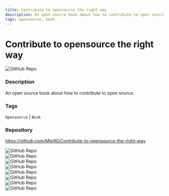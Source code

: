 ```yaml
---
title: Contribute to opensource the right way
description: An open source book about how to contribute to open source.
tags: opensource, book
---
```

        

# Contribute to opensource the right way

![GitHub Repo](https://img.shields.io/static/v1?label=category&message=opensource&color=green)

### Description

An open source book about how to contribute to open source.

### Tags

`Opensource` | `Book`

### Repository

https://github.com/Mte90/Contribute-to-opensource-the-right-way

![GitHub Repo](https://img.shields.io/github/stars/Mte90/Contribute-to-opensource-the-right-way?style=social)<br />![GitHub Repo](https://img.shields.io/github/forks/Mte90/Contribute-to-opensource-the-right-way?style=social)<br />![GitHub Repo](https://img.shields.io/github/v/tag/Mte90/Contribute-to-opensource-the-right-way?style=social)<br />![GitHub Repo](https://img.shields.io/github/contributors/Mte90/Contribute-to-opensource-the-right-way)<br />![GitHub Repo](https://img.shields.io/github/issues-pr/Mte90/Contribute-to-opensource-the-right-way)<br />![GitHub Repo](https://img.shields.io/github/issues/Mte90/Contribute-to-opensource-the-right-way)<br />![GitHub Repo](https://img.shields.io/github/license/Mte90/Contribute-to-opensource-the-right-way)<br />![GitHub Repo](https://img.shields.io/github/last-commit/Mte90/Contribute-to-opensource-the-right-way)<br />